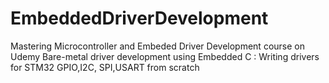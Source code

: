 # EmbeddedDriverDevelopment
Mastering Microcontroller and Embeded Driver Development course on Udemy
Bare-metal driver development using Embedded C : Writing drivers for STM32 GPIO,I2C, SPI,USART from scratch
